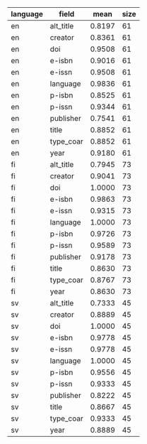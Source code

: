| language   | field     |   mean |   size |
|------------|-----------|--------|--------|
| en         | alt_title | 0.8197 |     61 |
| en         | creator   | 0.8361 |     61 |
| en         | doi       | 0.9508 |     61 |
| en         | e-isbn    | 0.9016 |     61 |
| en         | e-issn    | 0.9508 |     61 |
| en         | language  | 0.9836 |     61 |
| en         | p-isbn    | 0.8525 |     61 |
| en         | p-issn    | 0.9344 |     61 |
| en         | publisher | 0.7541 |     61 |
| en         | title     | 0.8852 |     61 |
| en         | type_coar | 0.8852 |     61 |
| en         | year      | 0.9180 |     61 |
| fi         | alt_title | 0.7945 |     73 |
| fi         | creator   | 0.9041 |     73 |
| fi         | doi       | 1.0000 |     73 |
| fi         | e-isbn    | 0.9863 |     73 |
| fi         | e-issn    | 0.9315 |     73 |
| fi         | language  | 1.0000 |     73 |
| fi         | p-isbn    | 0.9726 |     73 |
| fi         | p-issn    | 0.9589 |     73 |
| fi         | publisher | 0.9178 |     73 |
| fi         | title     | 0.8630 |     73 |
| fi         | type_coar | 0.8767 |     73 |
| fi         | year      | 0.8630 |     73 |
| sv         | alt_title | 0.7333 |     45 |
| sv         | creator   | 0.8889 |     45 |
| sv         | doi       | 1.0000 |     45 |
| sv         | e-isbn    | 0.9778 |     45 |
| sv         | e-issn    | 0.9778 |     45 |
| sv         | language  | 1.0000 |     45 |
| sv         | p-isbn    | 0.9556 |     45 |
| sv         | p-issn    | 0.9333 |     45 |
| sv         | publisher | 0.8222 |     45 |
| sv         | title     | 0.8667 |     45 |
| sv         | type_coar | 0.9333 |     45 |
| sv         | year      | 0.8889 |     45 |
